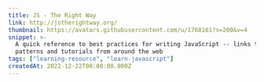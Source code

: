 ```yaml
---
title: JS - The Right Way
link: http://jstherightway.org/
thumbnail: https://avatars.githubusercontent.com/u/1768161?s=200&v=4
snippet: >-
  A quick reference to best practices for writing JavaScript -- links to code
  patterns and tutorials from around the web
tags: ["learning-resource", "learn-javascript"]
createdAt: 2022-12-22T00:00:00.000Z
---
```

